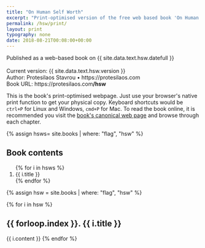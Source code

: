 ```yaml
---
title: "On Human Self Worth"
excerpt: "Print-optimised version of the free web based book 'On Human Self Worth'."
permalink: /hsw/print/
layout: print
typography: none
date: 2018-08-21T00:08:00+00:00
---
```

<div class="print-meta"><p>Published as a web-based book on {{ site.data.text.hsw.datefull }}<br/><br/>Current version: {{ site.data.text.hsw.version }}<br/>Author: Protesilaos Stavrou • https://protesilaos.com<br/>Book URL: https://protesilaos.com<strong>/hsw</strong></p></div>
<div class="print-note note"><p>This is the book's print-optimised webpage. Just use your browser's native print function to get your physical copy. Keyboard shortcuts would be <code>ctrl+P</code> for Linux and Windows, <code>cmd+P</code> for Mac. To read the book online, it is recommended you visit the <a href="/hsw/">book's canonical web page</a> and browse through each chapter.</p></div>

{% assign hsws= site.books | where: "flag", "hsw" %}
<div class="contents">
  <h2>Book contents</h2>
  <ol>
  {% for i in hsws %}
    <li>{{ i.title }}</li>
  {% endfor %}
  </ol>
</div>

{% assign hsw = site.books | where: "flag", "hsw" %}
<div>
  {% for i in hsw %}
    <h2 class="h1 print-section">{{ forloop.index }}. {{ i.title }}</h2>
    {{ i.content }}
  {% endfor %}
</div>
